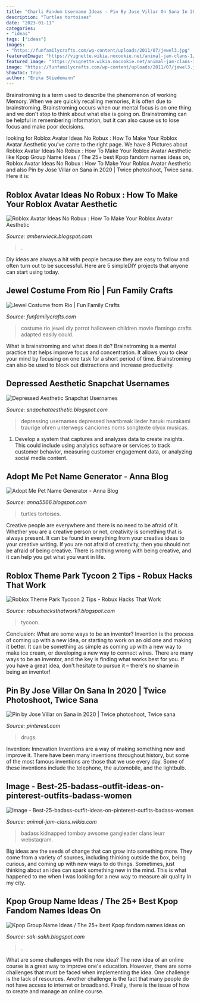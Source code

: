 ```yaml
---
title: "Charli Fandom Username Ideas - Pin By Jose Villar On Sana In 2020"
description: "Turtles tortoises"
date: "2023-01-11"
categories:
- "ideas"
tags: ["ideas"]
images:
- "https://funfamilycrafts.com/wp-content/uploads/2011/07/jewel3.jpg"
featuredImage: "https://vignette.wikia.nocookie.net/animal-jam-clans-1/images/4/40/Best-25-badass-outfit-ideas-on-pinterest-outfits-badass-women-badass-girl-outfits-3.jpg/revision/latest?cb=20180316000220"
featured_image: "https://vignette.wikia.nocookie.net/animal-jam-clans-1/images/4/40/Best-25-badass-outfit-ideas-on-pinterest-outfits-badass-women-badass-girl-outfits-3.jpg/revision/latest?cb=20180316000220"
image: "https://funfamilycrafts.com/wp-content/uploads/2011/07/jewel3.jpg"
ShowToc: true
author: "Erika Stiedemann"
---
```



Brainstroming is a term used to describe the phenomenon of working Memory. When we are quickly recalling memories, it is often due to brainstroming. Brainstroming occurs when our mental focus is on one thing and we don't stop to think about what else is going on. Brainstroming can be helpful in remembering information, but it can also cause us to lose focus and make poor decisions.

	

		
looking for Roblox Avatar Ideas No Robux : How To Make Your Roblox Avatar Aesthetic you've came to the right page. We have 8 Pictures about Roblox Avatar Ideas No Robux : How To Make Your Roblox Avatar Aesthetic like Kpop Group Name Ideas / The 25+ best Kpop fandom names ideas on, Roblox Avatar Ideas No Robux : How To Make Your Roblox Avatar Aesthetic and also Pin by Jose Villar on Sana in 2020 | Twice photoshoot, Twice sana. Here it is:
		
    
## Roblox Avatar Ideas No Robux : How To Make Your Roblox Avatar Aesthetic

<img loading=lazy src="https://lh6.googleusercontent.com/proxy/HR2ZIQdjVhHCzlqm8i59kXlqRn0vSBlJlhxb3c7DzJ28JfFlsTc956jtfcXjq3qs-n7LBx3cJ3jEkms3qdj2qPGyIhEai9uIh1rvFDx-eo39QYdOdCLo1_m61g1e5ju2u-HAIkDHinvHEBgQf4gk9c9qY6IEuBsyeEufovqfXP1bIcTsE713g2G3yeCZpXkXZBzCLZj6aRv458SCHqaw4PUTSY5ff0EAkqZ-DOgtm3yIF5KV=w1200-h630-p-k-no-nu" onerror="this.onerror=null;this.src='https://tse1.mm.bing.net/th?id=OIP.K4Zf2cfn0wHaoKtu4q-GCAHaD4&amp;pid=15.1';" alt="Roblox Avatar Ideas No Robux : How To Make Your Roblox Avatar Aesthetic">

_Source: amberwieck.blogspot.com_

>. 

	

Diy ideas are always a hit with people because they are easy to follow and often turn out to be successful. Here are 5 simpleDIY projects that anyone can start using today.

    
## Jewel Costume From Rio | Fun Family Crafts

<img loading=lazy src="https://funfamilycrafts.com/wp-content/uploads/2011/07/jewel3.jpg" onerror="this.onerror=null;this.src='https://tse4.mm.bing.net/th?id=OIP.Dr575CuOVcVCOIkf5FUAHQHaG9&amp;pid=15.1';" alt="Jewel Costume from Rio | Fun Family Crafts">

_Source: funfamilycrafts.com_

>costume rio jewel diy parrot halloween children movie flamingo crafts adapted easily could. 

	

What is brainstroming and what does it do?
Brainstroming is a mental practice that helps improve focus and concentration. It allows you to clear your mind by focusing on one task for a short period of time. Brainstroming can also be used to block out distractions and increase productivity.

    
## Depressed Aesthetic Snapchat Usernames

<img loading=lazy src="https://i.pinimg.com/originals/fe/94/09/fe94094e6c0aaa4493dd11bcf1816107.png" onerror="this.onerror=null;this.src='https://tse2.mm.bing.net/th?id=OIP.LXtsRw4UsTXjZ1XeJBUTkgHaNK&amp;pid=15.1';" alt="Depressed Aesthetic Snapchat Usernames">

_Source: snapchataesthetic.blogspot.com_

>depressing usernames depressed heartbreak lieder haruki murakami traurige ohren unterwegs canciones noms songtexte olyox musicas. 

	

1. Develop a system that captures and analyzes data to create insights. This could include using analytics software or services to track customer behavior, measuring customer engagement data, or analyzing social media content. 

    
## Adopt Me Pet Name Generator - Anna Blog

<img loading=lazy src="https://www.thesprucepets.com/thmb/83MWDVn6WpEAgAIEuceMNEjffl8=/1000x1000/smart/filters:no_upscale()/pet-turtle-and-tortoise-names-1236973_FINAL-5b0e9a5fba6177003641f334.png" onerror="this.onerror=null;this.src='https://tse3.mm.bing.net/th?id=OIP._Wrfw70uDNppHKG5dmM55wHaHa&amp;pid=15.1';" alt="Adopt Me Pet Name Generator - Anna Blog">

_Source: anna5566.blogspot.com_

>turtles tortoises. 

	

Creative people are everywhere and there is no need to be afraid of it. Whether you are a creative person or not, creativity is something that is always present. It can be found in everything from your creative ideas to your creative writing. If you are not afraid of creativity, then you should not be afraid of being creative. There is nothing wrong with being creative, and it can help you get what you want in life.

    
## Roblox Theme Park Tycoon 2 Tips - Robux Hacks That Work

<img loading=lazy src="https://pbs.twimg.com/media/DjDJWLoXcAEDR43.jpg" onerror="this.onerror=null;this.src='https://tse3.mm.bing.net/th?id=OIP.5pc-bGCuLkrpQ2VBnSr20QHaEB&amp;pid=15.1';" alt="Roblox Theme Park Tycoon 2 Tips - Robux Hacks That Work">

_Source: robuxhacksthatwork1.blogspot.com_

>tycoon. 

	

Conclusion: What are some ways to be an inventor?
Invention is the process of coming up with a new idea, or starting to work on an old one and making it better. It can be something as simple as coming up with a new way to make ice cream, or developing a new way to connect wires. There are many ways to be an inventor, and the key is finding what works best for you. If you have a great idea, don't hesitate to pursue it – there's no shame in being an inventor!

    
## Pin By Jose Villar On Sana In 2020 | Twice Photoshoot, Twice Sana

<img loading=lazy src="https://i.pinimg.com/736x/f3/10/08/f31008a9431de82fb4cfa72253b4e55a.jpg" onerror="this.onerror=null;this.src='https://tse4.mm.bing.net/th?id=OIP.s3plK4AcCc6GtRyv_iX2sgHaLH&amp;pid=15.1';" alt="Pin by Jose Villar on Sana in 2020 | Twice photoshoot, Twice sana">

_Source: pinterest.com_

>drugs. 

	

Invention: Innovation
Inventions are a way of making something new and improve it. There have been many inventions throughout history, but some of the most famous inventions are those that we use every day. Some of these inventions include the telephone, the automobile, and the lightbulb.

    
## Image - Best-25-badass-outfit-ideas-on-pinterest-outfits-badass-women

<img loading=lazy src="https://vignette.wikia.nocookie.net/animal-jam-clans-1/images/4/40/Best-25-badass-outfit-ideas-on-pinterest-outfits-badass-women-badass-girl-outfits-3.jpg/revision/latest?cb=20180316000220" onerror="this.onerror=null;this.src='https://tse2.mm.bing.net/th?id=OIP._i3zmisDX68kCYpwGbHEgwAAAA&amp;pid=15.1';" alt="Image - Best-25-badass-outfit-ideas-on-pinterest-outfits-badass-women">

_Source: animal-jam-clans.wikia.com_

>badass kidnapped tomboy awsome gangleader clans leurr webstaqram. 

	

Big ideas are the seeds of change that can grow into something more. They come from a variety of sources, including thinking outside the box, being curious, and coming up with new ways to do things. Sometimes, just thinking about an idea can spark something new in the mind. This is what happened to me when I was looking for a new way to measure air quality in my city.

    
## Kpop Group Name Ideas / The 25+ Best Kpop Fandom Names Ideas On

<img loading=lazy src="http://pm1.narvii.com/5756/baca5262b90b096523eef9d01adf1565a336704c_hq.jpg" onerror="this.onerror=null;this.src='https://tse3.mm.bing.net/th?id=OIP.QMQgkgucAlj0jJo2hH0qbQHaFj&amp;pid=15.1';" alt="Kpop Group Name Ideas / The 25+ best Kpop fandom names ideas on">

_Source: sak-sakh.blogspot.com_

>. 

	

What are some challenges with the new idea?
The new idea of an online course is a great way to improve one's education. However, there are some challenges that must be faced when implementing the idea. One challenge is the lack of resources. Another challenge is the fact that many people do not have access to internet or broadband. Finally, there is the issue of how to create and manage an online course.

